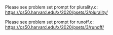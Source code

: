 Please see problem set prompt for plurality.c: 
https://cs50.harvard.edu/x/2020/psets/3/plurality/

Please see problem set prompt for runoff.c: 
https://cs50.harvard.edu/x/2020/psets/3/runoff/
